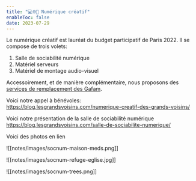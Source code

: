 ```yaml
---
title: "💻🌐🎦 Numérique créatif"
enableToc: false
date: 2023-07-29
---
```


Le numérique créatif est lauréat du budget participatif de Paris 2022. Il se compose de trois volets:

1. Salle de sociabilité numérique
2. Matériel serveurs
3. Matériel de montage audio-visuel

Accessoirement, et de manière complémentaire, nous proposons des [services de remplacement des Gafam](/notes/services).

Voici notre appel à bénévoles:
https://blog.lesgrandsvoisins.com/numerique-creatif-des-grands-voisins/

Voici notre présentation de la salle de sociabilité numérique
https://blog.lesgrandsvoisins.com/salle-de-sociabilite-numerique/

Voici des photos en lien

![[notes/images/socnum-maison-meds.png]]

![[notes/images/socnum-refuge-eglise.jpg]]

![[notes/images/socnum-trees.png]]